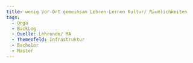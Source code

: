 ```yaml
---
title: wenig Vor-Ort gemeinsam Lehren-Lernen Kultur/ Räumlichkeiten
tags:
  - Orga
  - BackLog
  - Quelle: Lehrende/ MA
  - Themenfeld: Infrastruktur
  - Bachelor
  - Master
---
```

